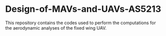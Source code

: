 # Design-of-MAVs-and-UAVs-AS5213
This repository contains the codes used to perform the computations for the aerodynamic analyses of the fixed wing UAV.
